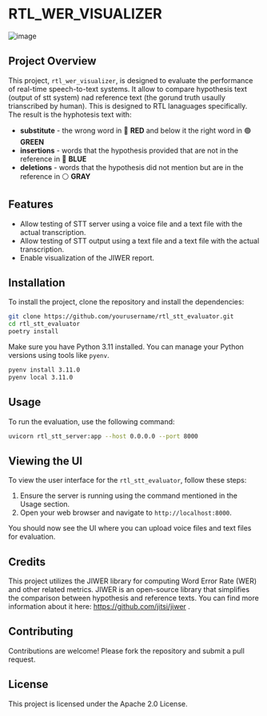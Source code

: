 # RTL_WER_VISUALIZER

![image](https://github.com/user-attachments/assets/eda9cbd8-aa84-4af3-81a8-67dc499e536b)

## Project Overview

This project, `rtl_wer_visualizer`, is designed to evaluate the performance of real-time speech-to-text systems. 
It allow to compare hypothesis text (output of stt system) nad reference text (the gorund truth usaully trianscribed by human). 
This is designed to RTL lanaguages specifically. 
The result is the hyphotesis text with: 
- **substitute** - the wrong word in 🔴 **RED** and below it the right word in 🟢 **GREEN**
- **insertions** - words that the hypothesis provided that are not in the reference in 🔵 **BLUE**
- **deletions** - words that the hypothesis did not mention but are in the reference in ⚪ **GRAY**

## Features

- Allow testing of STT server using a voice file and a text file with the actual transcription.
- Allow testing of STT output using a text file and a text file with the actual transcription.
- Enable visualization of the JIWER report.

## Installation

To install the project, clone the repository and install the dependencies:

```bash
git clone https://github.com/yourusername/rtl_stt_evaluator.git
cd rtl_stt_evaluator
poetry install
```

Make sure you have Python 3.11 installed. You can manage your Python versions using tools like `pyenv`.

```bash
pyenv install 3.11.0
pyenv local 3.11.0
```

## Usage

To run the evaluation, use the following command:

```bash
uvicorn rtl_stt_server:app --host 0.0.0.0 --port 8000
```

## Viewing the UI

To view the user interface for the `rtl_stt_evaluator`, follow these steps:

1. Ensure the server is running using the command mentioned in the Usage section.
2. Open your web browser and navigate to `http://localhost:8000`.

You should now see the UI where you can upload voice files and text files for evaluation.

## Credits

This project utilizes the JIWER library for computing Word Error Rate (WER) and other related metrics. JIWER is an open-source library that simplifies the comparison between hypothesis and reference texts. You can find more information about it here: https://github.com/jitsi/jiwer .

## Contributing

Contributions are welcome! Please fork the repository and submit a pull request.

## License

This project is licensed under the Apache 2.0 License.
